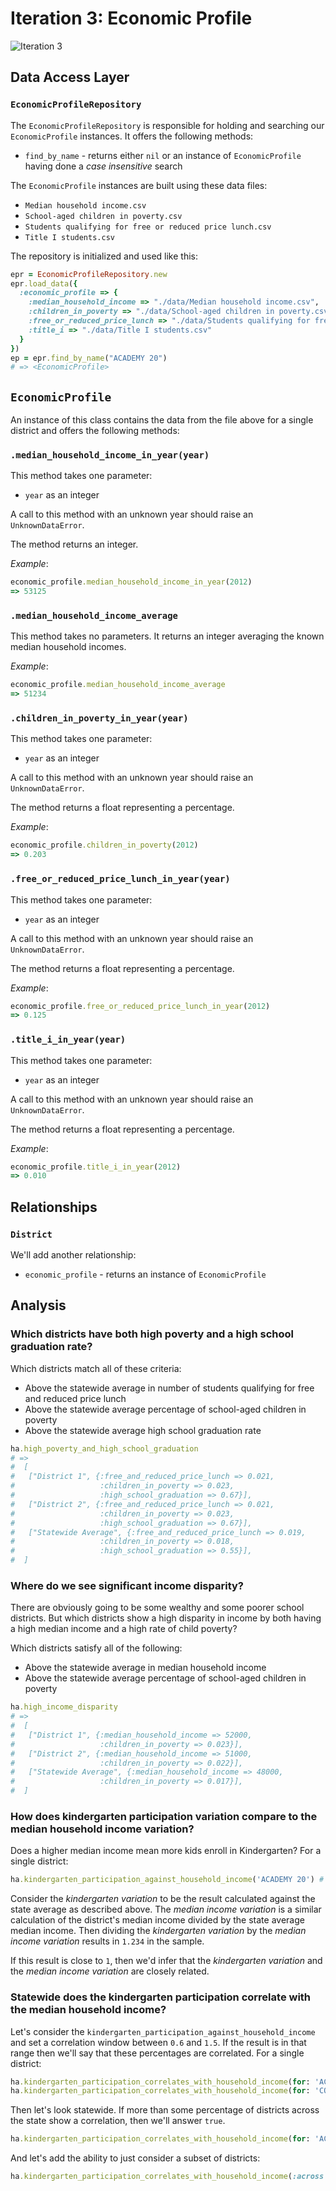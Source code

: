 # Iteration 3: Economic Profile

![Iteration 3](http://imgur.com/RYS8SJs.png)

## Data Access Layer

### `EconomicProfileRepository`

The `EconomicProfileRepository` is responsible for holding and searching our `EconomicProfile`
instances. It offers the following methods:

* `find_by_name` - returns either `nil` or an instance of `EconomicProfile` having done a *case insensitive* search

The `EconomicProfile` instances are built using these data files:

* `Median household income.csv`
* `School-aged children in poverty.csv`
* `Students qualifying for free or reduced price lunch.csv`
* `Title I students.csv`

The repository is initialized and used like this:

```ruby
epr = EconomicProfileRepository.new
epr.load_data({
  :economic_profile => {
    :median_household_income => "./data/Median household income.csv",
    :children_in_poverty => "./data/School-aged children in poverty.csv",
    :free_or_reduced_price_lunch => "./data/Students qualifying for free or reduced price lunch.csv",
    :title_i => "./data/Title I students.csv"
  }
})
ep = epr.find_by_name("ACADEMY 20")
# => <EconomicProfile>
```

## `EconomicProfile`

An instance of this class contains the data from the file above for a single district and offers the following methods:

### `.median_household_income_in_year(year)`

This method takes one parameter:

* `year` as an integer

A call to this method with an unknown year should raise an `UnknownDataError`.

The method returns an integer.

*Example*:

```ruby
economic_profile.median_household_income_in_year(2012)
=> 53125

```

### `.median_household_income_average`

This method takes no parameters. It returns an integer averaging the known median household incomes.

*Example*:

```ruby
economic_profile.median_household_income_average
=> 51234
```

### `.children_in_poverty_in_year(year)`

This method takes one parameter:

* `year` as an integer

A call to this method with an unknown year should raise an `UnknownDataError`.

The method returns a float representing a percentage.

*Example*:

```ruby
economic_profile.children_in_poverty(2012)
=> 0.203
```

### `.free_or_reduced_price_lunch_in_year(year)`

This method takes one parameter:

* `year` as an integer

A call to this method with an unknown year should raise an `UnknownDataError`.

The method returns a float representing a percentage.

*Example*:

```ruby
economic_profile.free_or_reduced_price_lunch_in_year(2012)
=> 0.125
```

### `.title_i_in_year(year)`

This method takes one parameter:

* `year` as an integer

A call to this method with an unknown year should raise an `UnknownDataError`.

The method returns a float representing a percentage.

*Example*:

```ruby
economic_profile.title_i_in_year(2012)
=> 0.010
```

## Relationships

### `District`

We'll add another relationship:

* `economic_profile` - returns an instance of `EconomicProfile`

## Analysis

### Which districts have both high poverty and a high school graduation rate?

Which districts match all of these criteria:

* Above the statewide average in number of students qualifying for free and reduced price lunch
* Above the statewide average percentage of school-aged children in poverty
* Above the statewide average high school graduation rate

```ruby
ha.high_poverty_and_high_school_graduation
# =>
#  [
#   ["District 1", {:free_and_reduced_price_lunch => 0.021,
#                   :children_in_poverty => 0.023,
#                   :high_school_graduation => 0.67}],
#   ["District 2", {:free_and_reduced_price_lunch => 0.021,
#                   :children_in_poverty => 0.023,
#                   :high_school_graduation => 0.67}],
#   ["Statewide Average", {:free_and_reduced_price_lunch => 0.019,
#                   :children_in_poverty => 0.018,
#                   :high_school_graduation => 0.55}],
#  ]
```

### Where do we see significant income disparity?

There are obviously going to be some wealthy and some poorer school districts. But which districts show a high disparity in income by both having a high median income and a high rate of child poverty?

Which districts satisfy all of the following:

* Above the statewide average in median household income
* Above the statewide average percentage of school-aged children in poverty

```ruby
ha.high_income_disparity
# =>
#  [
#   ["District 1", {:median_household_income => 52000,
#                   :children_in_poverty => 0.023}],
#   ["District 2", {:median_household_income => 51000,
#                   :children_in_poverty => 0.022}],
#   ["Statewide Average", {:median_household_income => 48000,
#                   :children_in_poverty => 0.017}],
#  ]
```

### How does kindergarten participation variation compare to the median household income variation?

Does a higher median income mean more kids enroll in Kindergarten? For a single district:

```ruby
ha.kindergarten_participation_against_household_income('ACADEMY 20') # => 1.234
```

Consider the *kindergarten variation* to be the result calculated against the state average as described above.
The *median income variation* is a similar calculation of the district's median income divided by the state average median income.
Then dividing the *kindergarten variation* by the *median income variation* results in `1.234` in the sample.

If this result is close to `1`, then we'd infer that the *kindergarten variation* and the *median income variation* are closely related.

### Statewide does the kindergarten participation correlate with the median household income?

Let's consider the `kindergarten_participation_against_household_income` and set a correlation window between `0.6` and `1.5`.
If the result is in that range then we'll say that these percentages are correlated. For a single district:

```ruby
ha.kindergarten_participation_correlates_with_household_income(for: 'ACADEMY 20') # => true
ha.kindergarten_participation_correlates_with_household_income(for: 'COLORADO') # => true
```

Then let's look statewide.
If more than some percentage of districts across the state show a correlation, then we'll answer `true`.

```ruby
ha.kindergarten_participation_correlates_with_household_income(for: 'ACADEMY 20') # => true
```

And let's add the ability to just consider a subset of districts:

```ruby
ha.kindergarten_participation_correlates_with_household_income(:across => ['ACADEMY 20', 'YUMA SCHOOL DISTRICT 1', 'WILEY RE-13 JT', 'SPRINGFIELD RE-4']) # => false
```
